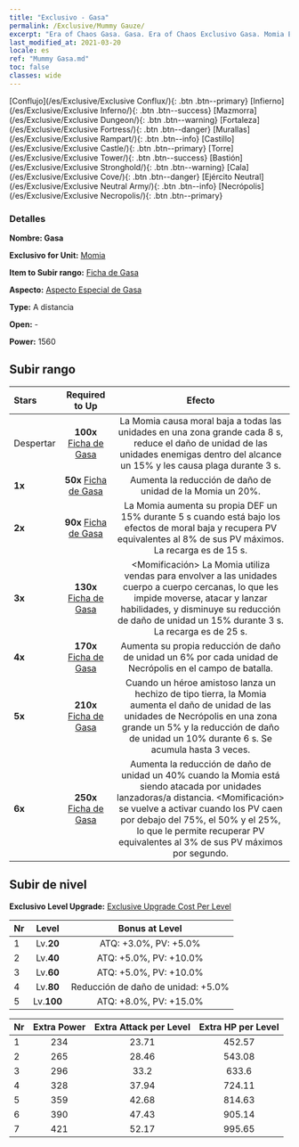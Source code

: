 ```yaml
---
title: "Exclusivo - Gasa"
permalink: /Exclusive/Mummy Gauze/
excerpt: "Era of Chaos Gasa. Gasa. Era of Chaos Exclusivo Gasa. Momia Exclusivo."
last_modified_at: 2021-03-20
locale: es
ref: "Mummy Gasa.md"
toc: false
classes: wide
---
```

 [Conflujo](/es/Exclusive/Exclusive Conflux/){: .btn .btn--primary} [Infierno](/es/Exclusive/Exclusive Inferno/){: .btn .btn--success} [Mazmorra](/es/Exclusive/Exclusive Dungeon/){: .btn .btn--warning} [Fortaleza](/es/Exclusive/Exclusive Fortress/){: .btn .btn--danger} [Murallas](/es/Exclusive/Exclusive Rampart/){: .btn .btn--info} [Castillo](/es/Exclusive/Exclusive Castle/){: .btn .btn--primary} [Torre](/es/Exclusive/Exclusive Tower/){: .btn .btn--success} [Bastión](/es/Exclusive/Exclusive Stronghold/){: .btn .btn--warning} [Cala](/es/Exclusive/Exclusive Cove/){: .btn .btn--danger} [Ejército Neutral](/es/Exclusive/Exclusive Neutral Army/){: .btn .btn--info} [Necrópolis](/es/Exclusive/Exclusive Necropolis/){: .btn .btn--primary} 

### Detalles
 **Nombre: Gasa** 

 **Exclusivo for Unit:** [Momia](/es/units/Mummy/) 

 **Item to Subir rango:** [Ficha de Gasa](/es/Items/con_981/)

 **Aspecto:** [Aspecto Especial de Gasa](/es/Items/con_649/)

 **Type:** A distancia

 **Open:** -

 **Power:** 1560

## Subir rango

  |     Stars    |  Required to Up | Efecto |
  |:-------------|:---------------:|:---------------:|
  |  Despertar  | **100x** [Ficha de Gasa](/es/Items/con_981/) | La Momia causa moral baja a todas las unidades en una zona grande cada 8 s, reduce el daño de unidad de las unidades enemigas dentro del alcance un 15% y les causa plaga durante 3 s. |
  | **1x** <i class="fas fa-star"/> | **50x** [Ficha de Gasa](/es/Items/con_981/) | Aumenta la reducción de daño de unidad de la Momia un 20%. |
  | **2x** <i class="fas fa-star"/> | **90x** [Ficha de Gasa](/es/Items/con_981/) | La Momia aumenta su propia DEF un 15% durante 5 s cuando está bajo los efectos de moral baja y recupera PV equivalentes al 8% de sus PV máximos. La recarga es de 15 s. |
  | **3x** <i class="fas fa-star"/> | **130x** [Ficha de Gasa](/es/Items/con_981/) | <Momificación> La Momia utiliza vendas para envolver a las unidades cuerpo a cuerpo cercanas, lo que les impide moverse, atacar y lanzar habilidades, y disminuye su reducción de daño de unidad un 15% durante 3 s. La recarga es de 25 s. |
  | **4x** <i class="fas fa-star"/> | **170x** [Ficha de Gasa](/es/Items/con_981/) | Aumenta su propia reducción de daño de unidad un 6% por cada unidad de Necrópolis en el campo de batalla. |
  | **5x** <i class="fas fa-star"/> | **210x** [Ficha de Gasa](/es/Items/con_981/) | Cuando un héroe amistoso lanza un hechizo de tipo tierra, la Momia aumenta el daño de unidad de las unidades de Necrópolis en una zona grande un 5% y la reducción de daño de unidad un 10% durante 6 s. Se acumula hasta 3 veces. |
  | **6x** <i class="fas fa-star"/> | **250x** [Ficha de Gasa](/es/Items/con_981/) | Aumenta la reducción de daño de unidad un 40% cuando la Momia está siendo atacada por unidades lanzadoras/a distancia. <Momificación> se vuelve a activar cuando los PV caen por debajo del 75%, el 50% y el 25%, lo que le permite recuperar PV equivalentes al 3% de sus PV máximos por segundo. |


## Subir de nivel
 **Exclusivo Level Upgrade:** [Exclusive Upgrade Cost Per Level](/Exclusive/ExclusiveUpgradeCostPerLevel/)

  |  Nr  |   Level  | Bonus at Level |
  |:-----|:--------:|:--------------:|
  | 1 | Lv.**20** | ATQ: +3.0%, PV: +5.0% |
  | 2 | Lv.**40** | ATQ: +5.0%, PV: +10.0% |
  | 3 | Lv.**60** | ATQ: +5.0%, PV: +10.0% |
  | 4 | Lv.**80** | Reducción de daño de unidad: +5.0% |
  | 5 | Lv.**100** | ATQ: +8.0%, PV: +15.0% |


  |  Nr  |  Extra Power | Extra Attack per Level | Extra HP per Level |
  |:-----|:--------:|:--------:|:--------:|
  | 1 | 234 | 23.71 | 452.57 |
  | 2 | 265 | 28.46 | 543.08 |
  | 3 | 296 | 33.2 | 633.6 |
  | 4 | 328 | 37.94 | 724.11 |
  | 5 | 359 | 42.68 | 814.63 |
  | 6 | 390 | 47.43 | 905.14 |
  | 7 | 421 | 52.17 | 995.65 |


